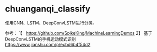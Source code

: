 # chuanganqi_classify
使用CNN、LSTM、DeepConvLSTM进行分类。

参考：
1】 https://github.com/SpikeKing/MachineLearningDemos
2】 基于DeepConvLSTM的手机运动模式识别  https://www.jianshu.com/p/ecbd6b4f54d2
